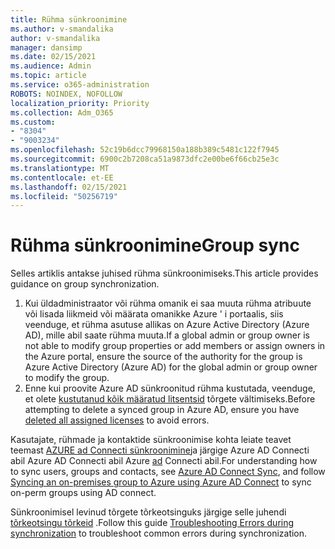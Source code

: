 ```yaml
---
title: Rühma sünkroonimine
ms.author: v-smandalika
author: v-smandalika
manager: dansimp
ms.date: 02/15/2021
ms.audience: Admin
ms.topic: article
ms.service: o365-administration
ROBOTS: NOINDEX, NOFOLLOW
localization_priority: Priority
ms.collection: Adm_O365
ms.custom:
- "8304"
- "9003234"
ms.openlocfilehash: 52c19b6dcc79968150a188b389c5481c122f7945
ms.sourcegitcommit: 6900c2b7208ca51a9873dfc2e00be6f66cb25e3c
ms.translationtype: MT
ms.contentlocale: et-EE
ms.lasthandoff: 02/15/2021
ms.locfileid: "50256719"
---
```

# <a name="group-sync"></a><span data-ttu-id="7dd37-102">Rühma sünkroonimine</span><span class="sxs-lookup"><span data-stu-id="7dd37-102">Group sync</span></span>

<span data-ttu-id="7dd37-103">Selles artiklis antakse juhised rühma sünkroonimiseks.</span><span class="sxs-lookup"><span data-stu-id="7dd37-103">This article provides guidance on group synchronization.</span></span>

1. <span data-ttu-id="7dd37-104">Kui üldadministraator või rühma omanik ei saa muuta rühma atribuute või lisada liikmeid või määrata omanikke Azure ' i portaalis, siis veenduge, et rühma asutuse allikas on Azure Active Directory (Azure AD), mille abil saate rühma muuta.</span><span class="sxs-lookup"><span data-stu-id="7dd37-104">If a global admin or group owner is not able to modify group properties or add members or assign owners in the Azure portal, ensure the source of the authority for the group is Azure Active Directory (Azure AD) for the global admin or group owner to modify the group.</span></span>
2. <span data-ttu-id="7dd37-105">Enne kui proovite Azure AD sünkroonitud rühma kustutada, veenduge, et olete [kustutanud kõik määratud litsentsid](https://docs.microsoft.com/azure/active-directory/enterprise-users/licensing-group-advanced) tõrgete vältimiseks.</span><span class="sxs-lookup"><span data-stu-id="7dd37-105">Before attempting to delete a synced group in Azure AD, ensure you have [deleted all assigned licenses](https://docs.microsoft.com/azure/active-directory/enterprise-users/licensing-group-advanced) to avoid errors.</span></span>

<span data-ttu-id="7dd37-106">Kasutajate, rühmade ja kontaktide sünkroonimise kohta leiate teavet teemast [AZURE ad Connecti sünkroonimine](https://docs.microsoft.com/azure/active-directory/hybrid/concept-azure-ad-connect-sync-user-and-contacts)ja järgige Azure AD Connecti abil Azure AD Connecti abil Azure [ad](https://docs.microsoft.com/azure/active-directory/hybrid/whatis-hybrid-identity?WT.mc_id=Portal-Microsoft_Azure_Support) Connecti abil.</span><span class="sxs-lookup"><span data-stu-id="7dd37-106">For understanding how to sync users, groups and contacts, see [Azure AD Connect Sync](https://docs.microsoft.com/azure/active-directory/hybrid/concept-azure-ad-connect-sync-user-and-contacts), and follow [Syncing an on-premises group to Azure using Azure AD Connect](https://docs.microsoft.com/azure/active-directory/hybrid/whatis-hybrid-identity?WT.mc_id=Portal-Microsoft_Azure_Support) to sync on-perm groups using AD connect.</span></span>

<span data-ttu-id="7dd37-107">Sünkroonimisel levinud tõrgete tõrkeotsinguks järgige selle juhendi [tõrkeotsingu tõrkeid](https://docs.microsoft.com/azure/active-directory/hybrid/tshoot-connect-sync-errors) .</span><span class="sxs-lookup"><span data-stu-id="7dd37-107">Follow this guide [Troubleshooting Errors during synchronization](https://docs.microsoft.com/azure/active-directory/hybrid/tshoot-connect-sync-errors) to troubleshoot common errors during synchronization.</span></span>

